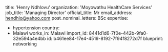 title: 'Henry Ndhlovu'
organization: 'Moyowathu HealthCare Services'
job_title: 'Managing Director'
official_title: Mr
email_address: hendhlo@yahoo.com
post_nominal_letters: BSc
expertise:
  - hypertension
country:
  - Malawi
works_in: Malawi
import_id: 8441d1d6-7f0e-442b-9fa0-32e594a4e4bb
id: b461ee84-17e4-4519-8192-7f94f8272d7f
blueprint: networking
